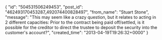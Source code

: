  {
   "id": "504531506249453",
   "post_id": "462493170453287_492074400828497",
   "from_name": "Stuart Stone",
   "message": "This may seem like a crazy question, but it relates to acting in 2 different capacities:  Prior to the contract being paid off/settled, is it possible for the creditor to direct the trustee to deposit the security into the customer's account?",
   "created_time": "2013-04-19T19:26:32+0000"
 }
